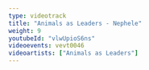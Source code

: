 ```yaml
---
type: videotrack
title: "Animals as Leaders - Nephele"
weight: 9
youtubeId: "vlwUpioS6ns"
videoevents: vevt0046
videoartists: ["Animals as Leaders"]
---
```

